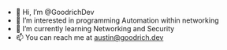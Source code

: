 - 👋 Hi, I’m @GoodrichDev
- 👀 I’m interested in programming Automation within networking
- 🌱 I’m currently learning Networking and Security
- 📫 You can reach me at austin@goodrich.dev
